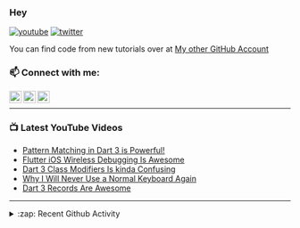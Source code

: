 ### Hey

[![youtube](https://img.shields.io/static/v1?label=@RobertBrunhage&message=Subscribe&logo=YouTube&color=FF0000&style=for-the-badge)](http://bit.ly/2SUyRhx)
[![twitter](https://img.shields.io/twitter/follow/robertbrunhage?color=%231DA1F2&logo=twitter&style=for-the-badge)](https://twitter.com/intent/follow?original_referer=https%3A%2F%2Fgithub.com%2Frobertbrunhage&screen_name=robertbrunhage)

You can find code from new tutorials over at [My other GitHub Account](https://github.com/Robert-Brunhage-Organization)

### 📫 Connect with me:

[<img align="left" alt="RobertBrunhage | YouTube" width="22px" src="https://cdn.jsdelivr.net/npm/simple-icons@v3/icons/youtube.svg" />][youtube]
[<img align="left" alt="RobertBrunhage | Twitter" width="22px" src="https://cdn.jsdelivr.net/npm/simple-icons@v3/icons/twitter.svg" />][twitter]
[<img align="left" alt="RobertBrunhageDev | Instagram" width="22px" src="https://cdn.jsdelivr.net/npm/simple-icons@v3/icons/instagram.svg" />][instagram]

<br />

---

### 📺 Latest YouTube Videos
<!-- YOUTUBE:START -->
- [Pattern Matching in Dart 3 is Powerful!](https://www.youtube.com/watch?v=j3fzeDpd2ts)
- [Flutter iOS Wireless Debugging Is Awesome](https://www.youtube.com/watch?v=atbStqnPXC8)
- [Dart 3 Class Modifiers Is kinda Confusing](https://www.youtube.com/watch?v=Od49lG0ez0o)
- [Why I Will Never Use a Normal Keyboard Again](https://www.youtube.com/watch?v=t4KCvFumRMs)
- [Dart 3 Records Are Awesome](https://www.youtube.com/watch?v=aWOyc3HG9XM)
<!-- YOUTUBE:END -->

---

<details>
  <summary>:zap: Recent Github Activity</summary>
  
<!--START_SECTION:activity-->
1. 🗣 Commented on [#13323](https://github.com/firebase/flutterfire/issues/13323#issuecomment-2355733103) in [firebase/flutterfire](https://github.com/firebase/flutterfire)
2. 🗣 Commented on [#13348](https://github.com/firebase/flutterfire/issues/13348#issuecomment-2355647810) in [firebase/flutterfire](https://github.com/firebase/flutterfire)
3. 🗣 Commented on [#1457](https://github.com/zino-hofmann/graphql-flutter/issues/1457#issuecomment-2339735769) in [zino-hofmann/graphql-flutter](https://github.com/zino-hofmann/graphql-flutter)
4. ❗ Opened issue [#1457](https://github.com/zino-hofmann/graphql-flutter/issues/1457) in [zino-hofmann/graphql-flutter](https://github.com/zino-hofmann/graphql-flutter)
5. 💪 Opened PR [#3](https://github.com/hungrimind/flutter_todo/pull/3) in [hungrimind/flutter_todo](https://github.com/hungrimind/flutter_todo)
<!--END_SECTION:activity-->

</details>

[twitter]: https://twitter.com/robertbrunhage
[youtube]: https://youtube.com/c/robertbrunhage
[instagram]: https://instagram.com/robertbrunhagedev
